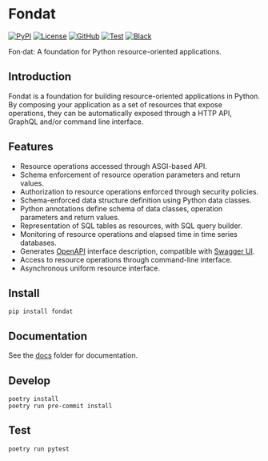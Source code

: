 # Fondat

[![PyPI](https://badge.fury.io/py/fondat.svg)](https://badge.fury.io/py/fondat)
[![License](https://img.shields.io/github/license/fondat/fondat.svg)](https://github.com/fondat/fondat/blob/master/LICENSE)
[![GitHub](https://img.shields.io/badge/github-master-blue.svg)](https://github.com/fondat/fondat/)
[![Test](https://github.com/fondat/fondat/workflows/Test/badge.svg)](https://github.com/fondat/fondat/actions?query=workflow/test)
[![Black](https://img.shields.io/badge/code%20style-black-black.svg)](https://github.com/psf/black)

Fon·dat: A foundation for Python resource-oriented applications. 

## Introduction

Fondat is a foundation for building resource-oriented applications in Python.
By composing your application as a set of resources that expose operations,
they can be automatically exposed through a HTTP API, GraphQL and/or command
line interface.

## Features

* Resource operations accessed through ASGI-based API.
* Schema enforcement of resource operation parameters and return values.
* Authorization to resource operations enforced through security policies.
* Schema-enforced data structure definition using Python data classes. 
* Python annotations define schema of data classes, operation parameters and return values. 
* Representation of SQL tables as resources, with SQL query builder.
* Monitoring of resource operations and elapsed time in time series databases.
* Generates [OpenAPI](https://www.openapis.org/) interface description, compatible with [Swagger UI](https://swagger.io/tools/swagger-ui/).
* Access to resource operations through command-line interface.
* Asynchronous uniform resource interface.

## Install

```
pip install fondat
```

## Documentation

See the [docs](https://github.com/fondat/fondat/tree/master/docs) folder for documentation.

## Develop

```
poetry install
poetry run pre-commit install
```

## Test

```
poetry run pytest
```

